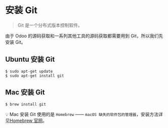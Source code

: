 # 安装 Git

> Git 是一个分布式版本控制软件。

由于 Odoo 的源码获取和一系列其他工具的源码获取都需要用到 Git，所以我们先安装 Git。

## Ubuntu 安装 Git

```shell
$ sudo apt-get update
$ sudo apt-get install git
```

## Mac 安装 Git

```
$ brew install git
```

💡 Mac 安装 Git 使用的是 `Homebrew` —— `macOS 缺失的软件包的管理器`，安装方法详见[Homebrew 官网](https://brew.sh/index_zh-cn.html)。
